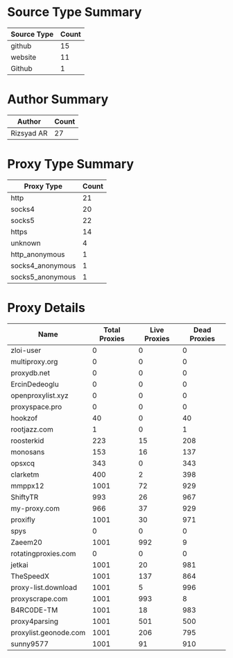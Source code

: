 # Source Type Summary

| Source Type | Count |
|-------------|-------|
| github | 15 |
| website | 11 |
| Github | 1 |


# Author Summary

| Author | Count |
|--------|-------|
| Rizsyad AR | 27 |


# Proxy Type Summary

| Proxy Type | Count |
|------------|-------|
| http | 21 |
| socks4 | 20 |
| socks5 | 22 |
| https | 14 |
| unknown | 4 |
| http_anonymous | 1 |
| socks4_anonymous | 1 |
| socks5_anonymous | 1 |


# Proxy Details

| Name | Total Proxies | Live Proxies | Dead Proxies |
|------|---------------|--------------|---------------|
| zloi-user | 0 | 0 | 0 |
| multiproxy.org | 0 | 0 | 0 |
| proxydb.net | 0 | 0 | 0 |
| ErcinDedeoglu | 0 | 0 | 0 |
| openproxylist.xyz | 0 | 0 | 0 |
| proxyspace.pro | 0 | 0 | 0 |
| hookzof | 40 | 0 | 40 |
| rootjazz.com | 1 | 0 | 1 |
| roosterkid | 223 | 15 | 208 |
| monosans | 153 | 16 | 137 |
| opsxcq | 343 | 0 | 343 |
| clarketm | 400 | 2 | 398 |
| mmppx12 | 1001 | 72 | 929 |
| ShiftyTR | 993 | 26 | 967 |
| my-proxy.com | 966 | 37 | 929 |
| proxifly | 1001 | 30 | 971 |
| spys | 0 | 0 | 0 |
| Zaeem20 | 1001 | 992 | 9 |
| rotatingproxies.com | 0 | 0 | 0 |
| jetkai | 1001 | 20 | 981 |
| TheSpeedX | 1001 | 137 | 864 |
| proxy-list.download | 1001 | 5 | 996 |
| proxyscrape.com | 1001 | 993 | 8 |
| B4RC0DE-TM | 1001 | 18 | 983 |
| proxy4parsing | 1001 | 501 | 500 |
| proxylist.geonode.com | 1001 | 206 | 795 |
| sunny9577 | 1001 | 91 | 910 |
